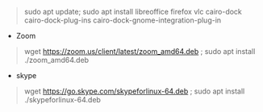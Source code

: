 > sudo apt update; sudo apt install libreoffice firefox vlc cairo-dock cairo-dock-plug-ins cairo-dock-gnome-integration-plug-in

* Zoom
> wget https://zoom.us/client/latest/zoom_amd64.deb ;
> sudo apt install ./zoom_amd64.deb

* skype
> wget https://go.skype.com/skypeforlinux-64.deb ;
> sudo apt install ./skypeforlinux-64.deb

